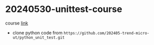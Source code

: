 # 20240530-unittest-course

course [link](https://paper.dropbox.com/doc/202405-live--CQEyJJjAsrN2n1XcP_ufa9W5Ag-Ilmqr841vmlGWOwvX9wI8)

- clone python code from `https://github.com/202405-trend-micro-ut/python_unit_test.git`